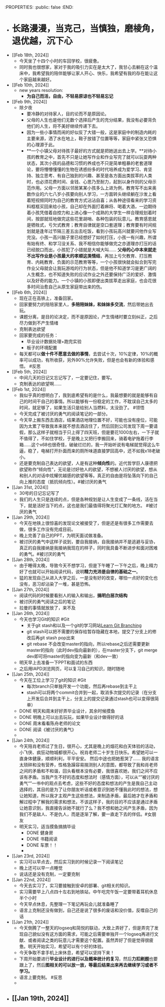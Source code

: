 :PROPERTIES:
:public: false
:END:

- # 长路漫漫，当克己，当慎独，磨棱角，退优越，沉下心
- [[Feb 18th, 2024]]
	- 今天坐了十四个小时的车回学校，很疲惫。
	- 同时我也很想家，家对于我的吸引力实在是太大了，我甘心去躺在这个温床中，我希望我的陪伴能够让家人开心、快乐，我希望有我的存在能让这个家庭越来越好。
- [[Feb 10th, 2024]]
	- new years resolution:
		- **为自己而活，自由，不轻易原谅也不轻易忘记**
- [[Feb 9th, 2024]]
	- 除夕夜
		- 要冷静的对待家人，目的论而不是原因论。
		- 父母的人生也是他们无数个选择后产生的充分结果，我没有必要背负他们的人生，将不美好继续传递下去。
		- 因为一些小事情而闹的好似反了大错一般，这是家庭中的制造内耗的主要来源，洒了水在地上，鞋子放错了位置等等，家庭中紧张又恐惧的心理源于此。
		- **一个小镇父母对待孩子最好的方式就是把她送出去上学。**对待小孩的教育之中，首先不只是让她写作业和作业写完了就可以玩耍两种状态，其次小孩的品德和习惯的养成也不只是简单粗暴的老套道理论，要将懵懵懂懂的生物在诱惑纷多的时代培养成为爱学习、肯坚持、独立思考、有自己独到的兴趣、甚至是各方面出类拔萃的人类时，也必须花费时间、金钱、心思乃至耐力，起到以身作则的父母示范作用。父母一方面以邻居某某小孩多么上进为例，教育写不出来奥数作业的六七八岁小孩要向别人学习，一方面转头继续躺在沙发上看着短视频同时为自己的教育方式沾沾自喜；从各种途径看来的学习资料框框买回来给小孩，自己却在外面打着麻将、喝着大酒，一边期待着小孩凭借着自控力和上进心像一个成熟的大学生一样合理规划着时间，按部就班地做完这些花里胡哨、各种包装的玩意儿。教育感恩就是牺牲式，亏欠式教育；教育自律就是空口套道理；教育要有时间规划就是逢年过节隔三差五出去吃饭，看到小孩玩高兴就要问他作业写完没。小孩一高兴脑子里已经想好了如何打压，小孩一有兴趣，所谓有始有终、和学习没关系、我不相信你能够做完之亦道理亦打压的话已经脱口而出，小孩犯了小错就是大喊大叫…… **父母的心中本来就走不出写作业是小孩最大的孝顺这类情结**，再加上亏欠教育、打压教育、内耗教育、负面的示范教育等等，一个小孩很快就会拟合到写完作业父母就会让我玩游戏的行为状态，但是他不知道学习是更广阔的人生概念，也不知道失败的应试作业之外还要保持广泛的爱好、激情以及好奇的能力。一个小镇的小孩即便出类拔萃走出家庭，也会花很多时间治愈自己从原生家庭带出来的伤。
- [[Feb 6th, 2024]]
	- 现在正在高铁上，准备回家。
	- 回家要努力的陪陪家里人，**多陪陪妹妹，和妹妹多交流**，然后带她出去玩。
	- 课题分离，是目的论决定，而不是原因论，产生情绪时要立刻纠正，之后尽力做到不产生情绪
	- 克制表达欲望
	- 回家要完成的任务：
		- 毕业设计数据处理+跑完实验
		- 板子的环境配置
	- 每天都可以**做十件不愿意去做的事情**，去尝试十次，10%定律，10%的概率可以成功，有所收获，另外90%允许失败，但是也会有新的体验和感悟。 #反思
- [[Feb 5th, 2024]]
	- 中间几天的日记又忘记写了，一定要记住，要写。
	- 克制表达的欲望啊……
- [[Feb 1st, 2024]]
	- 我似乎真的想明白了，我到底希望有的是什么，我最想要的就是能够有自己的时间干自己的事情。所以能够有一份稳定的工作，不耽误自己太多的时间，就足够了，如果生活只是给别人当燃料，太没劲了。 #领悟
	- 今天完成了被讨厌的勇气的阅读笔记的一部分。
	- 今天早上搬东西去酒店，结果酒店地理位置不好，可能也没有座位，可能因为太累了导致我本来就不想去酒店住了，然后回到公司发现下周一要请假，那么这样子就相当于只上得了四天班，但是要花1000左右，一下子就不值得了，不如住学校，于是晚上又把行李搬回来，骑着电驴拖着行李箱……这个x68也很奇怪，破破烂烂的，我一开始听说有电梯就觉得这么牛逼，稳了，电梯打开扑面而来的厕所味道直接梦回高中，还不如我x18老破小。
	- 还是要克制自己表达的欲望，人是有这种**倾向性**的。近代哲学巨人康德把欲望称作“倾向性"，无论是讨好他人的欲望，不想被人讨厌的欲望，想从和别人的对话中炫耀优越感的欲望等等。真正的自由是将坠落向下的自己向上推的态度（抵抗倾向性）。#被讨厌的勇气
- [[Jan 31st, 2024]]
	- 30号的日记忘记写了
	- 我们的人生只是连续的点，但是各种规划是让人生变成了一条线，活在当下，就是活好当下的点，这也是我们最值得将聚光灯汇聚的地方。 #被讨厌的勇气
- [[Jan 29th, 2024]]
	- 今天在地铁上很惊喜的发现论文被接受了，但是还是有很多工作需要去做，很多工作没有完成目前。
	- 晚上完善了自己的PPT，为明天面试做准备。
	- 被讨厌的勇气中这样子说到，要自我接纳，自我接纳并不是逃避与妥协，真正的自我接纳是我接纳我现在的样子，同时我具备不断进步和面对困难的勇气。#被讨厌的勇气
- [[Jan 28th, 2024]]
	- 由于睡得太晚，导致今天不想学习，但是下午睡了一下午之后，晚上精力好了也就可以开始阅读代码，说明**精力充沛是自律的基础之一**。
	- 猛的发现自己从进入大学之后，一是没有好的改变，哪怕一点好的变化也没有，恶习却沾染了一堆，甚是恐怖。
- [[Jan 27th, 2024]]
	- 阅读代码的时候要看别人的输入和输出，**搞明白层次结构**
	- 被讨厌的勇气阅读之后的笔记
	- 拉曼的事情就放放了，来不及
- [[Jan 26th, 2024]]
	- 今天也学习Git的知识 #Git
		- 关于git stash和以及一个git的学习网站[Learn Git Branching](https://learngitbranching.js.org/?locale=zh_CN&NODEMO=)
		- git stash可以把不需要的保存给暂存隐藏在本地，提交了分支上的修改后再git stash pop出来
		- git rebase 不会改变master的指向，所以rebase之后还需要更新master的指向（此时dev指向最新的），在master分支下，git merge dev即可将master的指向变为最新（和dev一致）
	- 明天早上去准备一下PPT和面试的东西
	- 之后用IAPD浏览网页，可以复习自己的知识，随时随地
- [[Jan 25th, 2024]]
	- 今天在工位上学习了git的知识 #Git
		- 每次branch只单独开发一个功能，然后再rebase到主干上
		- stash可以将两个commit合并到一起，取消多次提交的记录（在分支上开发后合并到主干上，分支上的提交记录通过stash也可以变得很简单）
	- DONE 明天和周末好好弄毕业设计，其余时候摸鱼
	- DONE 明晚上可以出去玩玩，如果毕业设计做得好的话
	- DONE 周末看看陈舟老师的论文
	- DONE 阅读《被讨厌的勇气》
	-
- [[Jan 24th, 2024]]
	- 今天陪肖老师过了生日，很开心，尤其是晚上的烟花和白天体验的活动，小飞侠、疯狂动物城都很开心。祝肖老师二十岁生日快乐。希望她可以一直身体健康，顺顺利利，平平安安。 然后中途也把她惹哭了…… 我的语言太琐碎和没有营养，性格急躁容易揣测别人的意图，都导致了我和肖老师之间的矛盾和不和谐，回头看根本没有必要，我很喜欢她，我们之间不应该有矛盾。当我产生不好的态度和想法时（感情方面），可以从“”被讨厌的勇气“”一书中的观点去考虑，这些不好的态度和想法的产生是我自己主动选择的，其目的是为了让你朋友听话或者意识到她不懂我此时的想法，想让她知道，所以我才主观产生这些想法，来制造矛盾，最后她才在矛盾和解过程中了解我的需求和想法，不该这样子，我的目的不应该是通过矛盾让她意识到，我直接告诉她不就行了么？我不想和她之间产生矛盾，因为我们不是敌人、不是仇人，而是逐渐了解，要一直走下去的伴侣。#女朋友
	- 明天实习，适当摸鱼搞搞毕设
		- DONE 健身房
		- DONE 书籍阅读
		- DONE 车票！！
		-
- [[Jan 23rd, 2024]]
	- 实习可以早点去，然后实习到的时候记录一下阅读笔记
	- 晚上还可以早一点睡觉
	- 说话还是没有克制，一定要克制
- [[Jan 22nd, 2024]]
	- 今天去实习了，实习要接触到安卓的部署、git相关的知识。
	- 实习需要早上八点四十左右到地铁站，中午吃完午饭一定要带着耳机休息半个小时
	- 今天早点休息，先整理一下笔记再玩会儿就准备睡了
	- 语言上克制还没有做到，自己还是说了很多的废话和没价值，反噬自己的话
- [[Jan 21th, 2024]]
	- 今天倒腾了一整天的logseq和简悦的联动，大致上弄好了，但是弄完了发现自己貌似没有这方面的需求，可能之后需要单独开一个logseq再进行文献、或者阅读之类的玩意儿才需要这个配置。虽然弄好了但是觉得很疲惫。明天开始实习，希望可以有个好的体验。
	- 今天争取不拿手机上床休息，希望可以坚持下来！
	- 下周开始要进行**毕业设计的进行以及概率统计的复习**，然后**力扣刷题**也要跟上了，然后**图相关的可以放一放，等最后结果出来再去继续学习或者不学习。**
	- 语言上要克制。 #反思
	-
- [[Jan 19th, 2024]]
	-